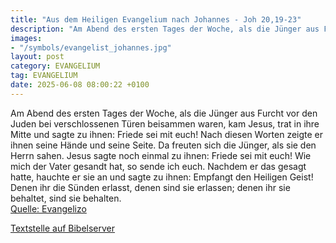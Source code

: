 ```yaml
---
title: "Aus dem Heiligen Evangelium nach Johannes - Joh 20,19-23"
description: "Am Abend des ersten Tages der Woche, als die Jünger aus Furcht vor den Juden bei verschlossenen Türen beisammen waren, kam Jesus, trat in ihre Mitte und sagte zu ihnen: Friede sei mit euch! Nach diesen Worten zeigte er ihnen seine Hände und seine Seite. Da freuten sich die Jünger...."
images:
- "/symbols/evangelist_johannes.jpg"
layout: post
category: EVANGELIUM
tag: EVANGELIUM
date: 2025-06-08 08:00:22 +0100
---
```

Am Abend des ersten Tages der Woche, als die Jünger aus Furcht vor den Juden bei verschlossenen Türen beisammen waren, kam Jesus, trat in ihre Mitte und sagte zu ihnen: Friede sei mit euch!
Nach diesen Worten zeigte er ihnen seine Hände und seine Seite. Da freuten sich die Jünger, als sie den Herrn sahen.<!--more-->
Jesus sagte noch einmal zu ihnen: Friede sei mit euch! Wie mich der Vater gesandt hat, so sende ich euch.
Nachdem er das gesagt hatte, hauchte er sie an und sagte zu ihnen: Empfangt den Heiligen Geist!
Denen ihr die Sünden erlasst, denen sind sie erlassen; denen ihr sie behaltet, sind sie behalten.<br>
[Quelle: Evangelizo](https://evangeliumtagfuertag.org/DE/gospel)

[Textstelle auf Bibelserver](https://www.bibleserver.com/EU/Johannes20,19-23)
